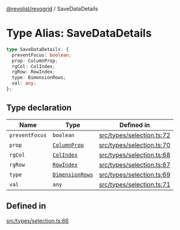 [@revolist/revogrid](README.md) / SaveDataDetails

# Type Alias: SaveDataDetails

```ts
type SaveDataDetails: {
  preventFocus: boolean;
  prop: ColumnProp;
  rgCol: ColIndex;
  rgRow: RowIndex;
  type: DimensionRows;
  val: any;
};
```

## Type declaration

| Name | Type | Defined in |
| ------ | ------ | ------ |
| `preventFocus` | `boolean` | [src/types/selection.ts:72](https://github.com/revolist/revogrid/blob/41a50f3812b438de1179c5db15e284c71422e9de/src/types/selection.ts#L72) |
| `prop` | [`ColumnProp`](TypeAlias.ColumnProp.md) | [src/types/selection.ts:70](https://github.com/revolist/revogrid/blob/41a50f3812b438de1179c5db15e284c71422e9de/src/types/selection.ts#L70) |
| `rgCol` | [`ColIndex`](TypeAlias.ColIndex.md) | [src/types/selection.ts:68](https://github.com/revolist/revogrid/blob/41a50f3812b438de1179c5db15e284c71422e9de/src/types/selection.ts#L68) |
| `rgRow` | [`RowIndex`](TypeAlias.RowIndex.md) | [src/types/selection.ts:67](https://github.com/revolist/revogrid/blob/41a50f3812b438de1179c5db15e284c71422e9de/src/types/selection.ts#L67) |
| `type` | [`DimensionRows`](TypeAlias.DimensionRows.md) | [src/types/selection.ts:69](https://github.com/revolist/revogrid/blob/41a50f3812b438de1179c5db15e284c71422e9de/src/types/selection.ts#L69) |
| `val` | `any` | [src/types/selection.ts:71](https://github.com/revolist/revogrid/blob/41a50f3812b438de1179c5db15e284c71422e9de/src/types/selection.ts#L71) |

## Defined in

[src/types/selection.ts:66](https://github.com/revolist/revogrid/blob/41a50f3812b438de1179c5db15e284c71422e9de/src/types/selection.ts#L66)
